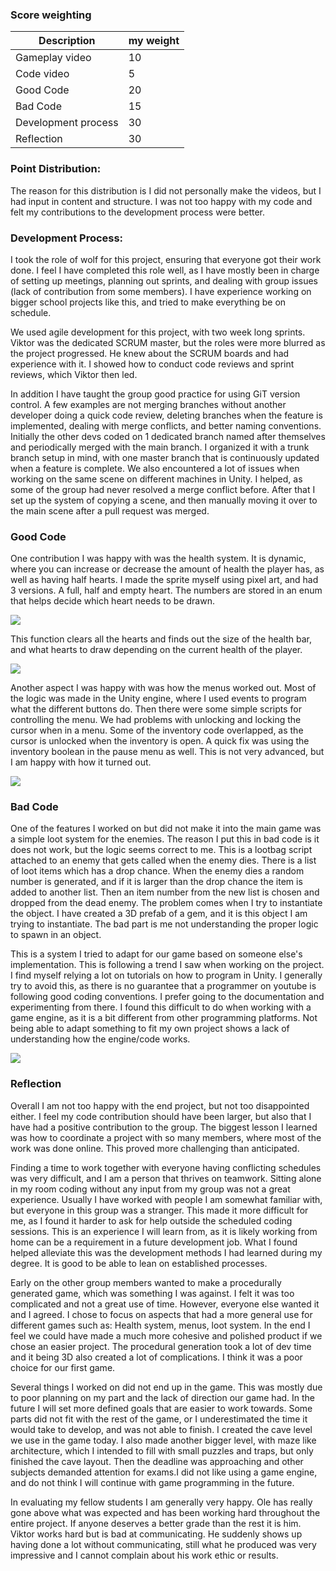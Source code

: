 ### Score weighting
|Description | my weight |
|----|----|
|Gameplay video | 10 |
|Code video | 5 |
|Good Code  | 20 |
|Bad Code | 15 |
|Development process | 30 |
|Reflection | 30 |


### Point Distribution: 
The reason for this distribution is I did not personally make the videos, but I had input in content and structure. I was not too happy with my code and felt my contributions to the development process were better.

### Development Process: 
I took the role of wolf for this project, ensuring that everyone got their work done. I feel I have completed this role well, as I have mostly been in charge of setting up meetings, planning out sprints, and dealing with group issues (lack of contribution from some members). I have experience working on bigger school projects like this, and tried to make everything be on schedule.

We used agile development for this project, with two week long sprints. Viktor was the dedicated SCRUM master, but the roles were more blurred as the project progressed. He knew about the SCRUM boards and had experience with it. I showed how to conduct code reviews and sprint reviews, which Viktor then led.

In addition I have taught the group good practice for using GiT version control. A few examples are not merging branches without another developer doing a quick code review, deleting branches when the feature is implemented, dealing with merge conflicts, and better naming conventions. Initially the other devs coded on 1 dedicated branch named after themselves and periodically merged with the main branch. I organized it with a trunk branch setup in mind, with one master branch that is continuously updated when a feature is complete. We also encountered a lot of issues when working on the same scene on different machines in Unity. I helped, as some of the group had never resolved a merge conflict before. After that I set up the system of copying a scene, and then manually moving it over to the main scene after a pull request was merged.

### Good Code
One contribution I was happy with was the health system. It is dynamic, where you can increase or decrease the amount of health the player has, as well as having half hearts. I made the sprite myself using pixel art, and had 3 versions. A full, half and empty heart. The numbers are stored in an enum that helps decide which heart needs to be drawn.

![](https://github.com/oleelnes/Sandbox/blob/master/Reports/images/magnus/heart_image_magnus.png?raw=true)

This function clears all the hearts and finds out the size of the health bar, and what hearts to draw depending on the current health of the player.

![](https://github.com/oleelnes/Sandbox/blob/master/Reports/images/magnus/draw_hearts_magnus.png?raw=true)

Another aspect I was happy with was how the menus worked out. Most of the logic was made in the Unity engine, where I used events to program what the different buttons do. Then there were some simple scripts for controlling the menu. We had problems with unlocking and locking the cursor when in a menu. Some of the inventory code overlapped, as the cursor is unlocked when the inventory is open. A quick fix was using the inventory boolean in the pause menu as well. This is not very advanced, but I am happy with how it turned out.

![](https://github.com/oleelnes/Sandbox/blob/master/Reports/images/magnus/pause_menu_magnus.png?raw=true)

### Bad Code
One of the features I worked on but did not make it into the main game was a simple loot system for the enemies. The reason I put this in bad code is it does not work, but the logic seems correct to me. This is a lootbag script attached to an enemy that gets called when the enemy dies. There is a list of loot items which has a drop chance. When the enemy dies a random number is generated, and if it is larger than the drop chance the item is added to another list. Then an item number from the new list is chosen and dropped from the dead enemy. The problem comes when I try to instantiate the object. I have created a 3D prefab of a gem, and it is this object I am trying to instantiate. The bad part is me not understanding the proper logic to spawn in an object.

This is a system I tried to adapt for our game based on someone else's implementation. This is following a trend I saw when working on the project. I find myself relying a lot on tutorials on how to program in Unity. I generally try to avoid this, as there is no guarantee that a programmer on youtube is following good coding conventions. I prefer going to the documentation and experimenting from there. I found this difficult to do when working with a game engine, as it is a bit different from other programming platforms. Not being able to adapt something to fit my own project shows a lack of understanding how the engine/code works.

![](https://github.com/oleelnes/Sandbox/blob/master/Reports/images/magnus/loot_magnus.png?raw=true)

### Reflection
Overall I am not too happy with the end project, but not too disappointed either. I feel my code contribution should have been larger, but also that I have had a positive contribution to the group. The biggest lesson I learned was how to coordinate a project with so many members, where most of the work was done online. This proved more challenging than anticipated.

Finding a time to work together with everyone having conflicting schedules was very difficult, and I am a person that thrives on teamwork. Sitting alone in my room coding without any input from my group was not a great experience. Usually I have worked with people I am somewhat familiar with, but everyone in this group was a stranger. This made it more difficult for me, as I found it harder to ask for help outside the scheduled coding sessions. This is an experience I will learn from, as it is likely working from home can be a requirement in a future development job. What I found helped alleviate this was the development methods I had learned during my degree. It is good to be able to lean on established processes.

Early on the other group members wanted to make a procedurally generated game, which was something I was against. I felt it was too complicated and not a great use of time. However, everyone else wanted it and I agreed. I chose to focus on aspects that had a more general use for different games such as: Health system, menus, loot system. In the end I feel we could have made a much more cohesive and polished product if we chose an easier project. The procedural generation took a lot of dev time and it being 3D also created a lot of complications. I think it was a poor choice for our first game. 

Several things I worked on did not end up in the game. This was mostly due to poor planning on my part and the lack of direction our game had. In the future I will set more defined goals that are easier to work towards. Some parts did not fit with the rest of the game, or I underestimated the time it would take to develop, and was not able to finish. I created the cave level we use in the game today. I also made another bigger level, with maze like architecture, which I intended to fill with small puzzles and traps, but only finished the cave layout. Then the deadline was approaching and other subjects demanded attention for exams.I did not like using a game engine, and do not think I will continue with game programming in the future.

In evaluating my fellow students I am generally very happy. Ole has really gone above what was expected and has been working hard throughout the entire project. If anyone deserves a better grade than the rest it is him. Viktor works hard but is bad at communicating. He suddenly shows up having done a lot without communicating, still what he produced was very impressive and I cannot complain about his work ethic or results.

